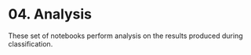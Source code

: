 # 04. Analysis

These set of notebooks perform analysis on the results produced during classification.